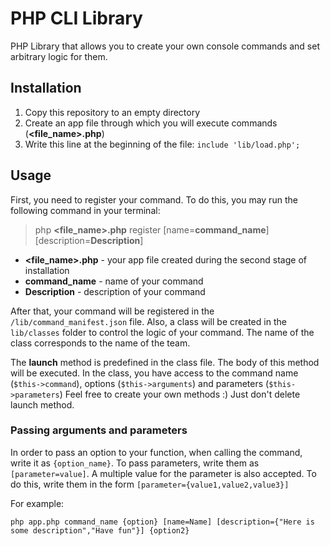 # PHP CLI Library
PHP Library that allows you to create your own console commands and set arbitrary logic for them.

## Installation
1. Copy this repository to an empty directory
2. Create an app file through which you will execute commands (**<file_name>.php**)
3. Write this line at the beginning of the file: ```include 'lib/load.php';```

## Usage
First, you need to register your command. To do this, you may run the following command in your terminal:
>php **<file_name>.php** register [name=**command_name**] [description=**Description**]

- **<file_name>.php** - your app file created during the second stage of installation
- **command_name** - name of your command
- **Description** - description of your command

After that, your command will be registered in the ```/lib/command_manifest.json``` file. Also, a class will be created in the ```lib/classes``` folder to control the logic of your command.
The name of the class corresponds to the name of the team.

The **launch** method is predefined in the class file.
The body of this method will be executed.
In the class, you have access to the command name (```$this->command```), options (```$this->arguments```) and parameters (```$this->parameters```)
Feel free to create your own methods :) Just don't delete launch method.

### Passing arguments and parameters
In order to pass an option to your function, when calling the command, write it as ```{option_name}```.
To pass parameters, write them as ```[parameter=value]```. A multiple value for the parameter is also accepted. To do this, write them in the form ```[parameter={value1,value2,value3}]```

For example:
```
php app.php command_name {option} [name=Name] [description={"Here is some description","Have fun"}] {option2}
```